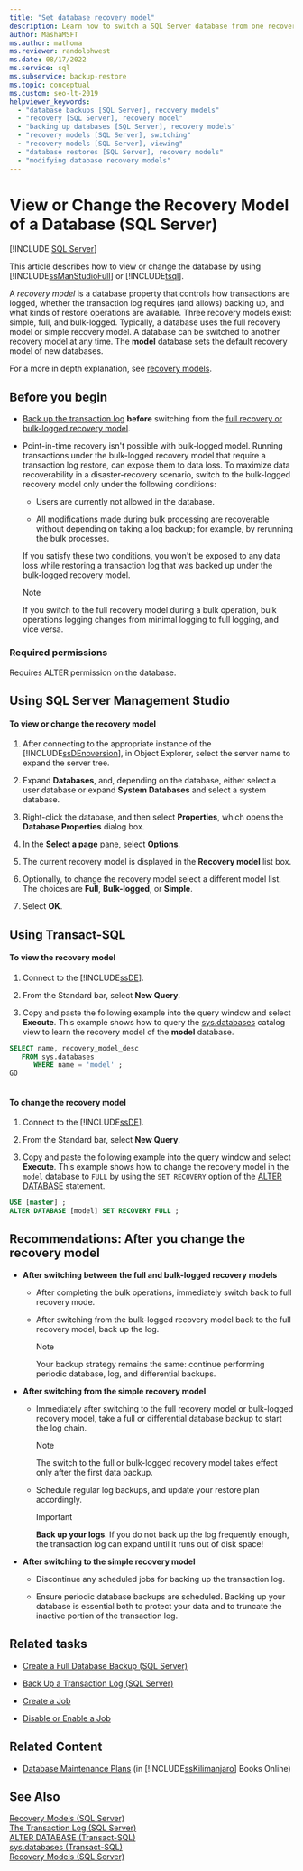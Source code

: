 ```yaml
---
title: "Set database recovery model"
description: Learn how to switch a SQL Server database from one recovery model to another by using SQL Server Management Studio or Transact-SQL.
author: MashaMSFT
ms.author: mathoma
ms.reviewer: randolphwest
ms.date: 08/17/2022
ms.service: sql
ms.subservice: backup-restore
ms.topic: conceptual
ms.custom: seo-lt-2019
helpviewer_keywords:
  - "database backups [SQL Server], recovery models"
  - "recovery [SQL Server], recovery model"
  - "backing up databases [SQL Server], recovery models"
  - "recovery models [SQL Server], switching"
  - "recovery models [SQL Server], viewing"
  - "database restores [SQL Server], recovery models"
  - "modifying database recovery models"
---
```

# View or Change the Recovery Model of a Database (SQL Server)
 [!INCLUDE [SQL Server](../../includes/applies-to-version/sqlserver.md)]

  This article describes how to view or change the database by using [!INCLUDE[ssManStudioFull](../../includes/ssmanstudiofull-md.md)] or [!INCLUDE[tsql](../../includes/tsql-md.md)]. 
  
  A *recovery model* is a database property that controls how transactions are logged, whether the transaction log requires (and allows) backing up, and what kinds of restore operations are available. Three recovery models exist: simple, full, and bulk-logged. Typically, a database uses the full recovery model or simple recovery model. A database can be switched to another recovery model at any time. The **model** database sets the default recovery model of new databases.  
  
  For a more in depth explanation, see [recovery models](recovery-models-sql-server.md).
  
  
##  <a name="BeforeYouBegin"></a> Before you begin  
  

-   [Back up the transaction log](back-up-a-transaction-log-sql-server.md) **before** switching from the [full recovery or bulk-logged recovery model](recovery-models-sql-server.md).  
  
-   Point-in-time recovery isn't possible with bulk-logged model. Running transactions under the bulk-logged recovery model that require a transaction log restore, can expose them to data loss. To maximize data recoverability in a disaster-recovery scenario, switch to the bulk-logged recovery model only under the following conditions:  
  
    -   Users are currently not allowed in the database.  
  
    -   All modifications made during bulk processing are recoverable without depending on taking a log backup; for example, by rerunning the bulk processes.  
  
     If you satisfy these two conditions, you won't be exposed to any data loss while restoring a transaction log that was backed up under the bulk-logged recovery model.  
  
    > [!NOTE]  
    > If you switch to the full recovery model during a bulk operation, bulk operations logging changes from minimal logging to full logging, and vice versa.  
  
###  <a name="Security"></a> Required permissions  
   Requires ALTER permission on the database.  
  
##  <a name="SSMSProcedure"></a> Using SQL Server Management Studio  
  
#### To view or change the recovery model  
  
1.  After connecting to the appropriate instance of the [!INCLUDE[ssDEnoversion](../../includes/ssdenoversion-md.md)], in Object Explorer, select the server name to expand the server tree.  
  
2.  Expand **Databases**, and, depending on the database, either select a user database or expand **System Databases** and select a system database.  
  
3.  Right-click the database, and then select **Properties**, which opens the **Database Properties** dialog box.  
  
4.  In the **Select a page** pane, select **Options**.  
  
5.  The current recovery model is displayed in the **Recovery model** list box.  
  
6.  Optionally, to change the recovery model select a different model list. The choices are **Full**, **Bulk-logged**, or **Simple**.  
  
7.  Select **OK**.

##  <a name="TsqlProcedure"></a> Using Transact-SQL  
  
#### To view the recovery model  
  
1.  Connect to the [!INCLUDE[ssDE](../../includes/ssde-md.md)].  
  
2.  From the Standard bar, select **New Query**.  
  
3.  Copy and paste the following example into the query window and select **Execute**. This example shows how to query the [sys.databases](../../relational-databases/system-catalog-views/sys-databases-transact-sql.md) catalog view to learn the recovery model of the **model** database.  
  
```sql  
SELECT name, recovery_model_desc  
   FROM sys.databases  
      WHERE name = 'model' ;  
GO  
  
```  
  
#### To change the recovery model  
  
1.  Connect to the [!INCLUDE[ssDE](../../includes/ssde-md.md)].  
  
2.  From the Standard bar, select **New Query**.  
  
3.  Copy and paste the following example into the query window and select **Execute**. This example shows how to change the recovery model in the `model` database to `FULL` by using the `SET RECOVERY` option of the [ALTER DATABASE](../../t-sql/statements/alter-database-transact-sql-set-options.md) statement.  
  
```sql  
USE [master] ;  
ALTER DATABASE [model] SET RECOVERY FULL ;  
```  
  
##  <a name="FollowUp"></a> Recommendations: After you change the recovery model  
  
-   **After switching between the full and bulk-logged recovery models**  
  
    -   After completing the bulk operations, immediately switch back to full recovery mode.  
  
    -   After switching from the bulk-logged recovery model back to the full recovery model, back up the log.  
  
        > [!NOTE]  
        > Your backup strategy remains the same: continue performing periodic database, log, and differential backups.  
  
-   **After switching from the simple recovery model**  
  
    -   Immediately after switching to the full recovery model or bulk-logged recovery model, take a full or differential database backup to start the log chain.  
  
        > [!NOTE]  
        > The switch to the full or bulk-logged recovery model takes effect only after the first data backup.  
  
    -   Schedule regular log backups, and update your restore plan accordingly.  
  
        > [!IMPORTANT]  
        > **Back up your logs**. If you do not back up the log frequently enough, the transaction log can expand until it runs out of disk space!  
  
-   **After switching to the simple recovery model**  
  
    -   Discontinue any scheduled jobs for backing up the transaction log.  
  
    -   Ensure periodic database backups are scheduled. Backing up your database is essential both to protect your data and to truncate the inactive portion of the transaction log.  
  
##  <a name="RelatedTasks"></a> Related tasks  
  
-   [Create a Full Database Backup &#40;SQL Server&#41;](../../relational-databases/backup-restore/create-a-full-database-backup-sql-server.md)  
  
-   [Back Up a Transaction Log &#40;SQL Server&#41;](../../relational-databases/backup-restore/back-up-a-transaction-log-sql-server.md)  
  
-   [Create a Job](../../ssms/agent/create-a-job.md)  
  
-   [Disable or Enable a Job](../../ssms/agent/disable-or-enable-a-job.md)  
  
##  <a name="RelatedContent"></a> Related Content  
  
-   [Database Maintenance Plans](../maintenance-plans/maintenance-plans.md) (in [!INCLUDE[ssKilimanjaro](../../includes/sskilimanjaro-md.md)] Books Online)  
  
## See Also  
 [Recovery Models &#40;SQL Server&#41;](../../relational-databases/backup-restore/recovery-models-sql-server.md)   
 [The Transaction Log &#40;SQL Server&#41;](../../relational-databases/logs/the-transaction-log-sql-server.md)   
 [ALTER DATABASE &#40;Transact-SQL&#41;](../../t-sql/statements/alter-database-transact-sql.md)   
 [sys.databases &#40;Transact-SQL&#41;](../../relational-databases/system-catalog-views/sys-databases-transact-sql.md)   
 [Recovery Models &#40;SQL Server&#41;](../../relational-databases/backup-restore/recovery-models-sql-server.md)  
  
  
